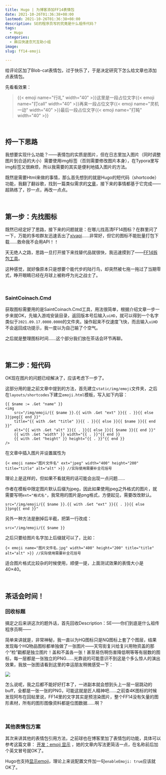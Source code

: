 ```yaml
---
title: Hugo | 为博客添加FF14表情包
date: 2021-10-26T01:36:38+08:00
lastmod: 2021-10-26T01:36:38+08:00
description: SE的程序员写的究竟是什么祖传代码？
tags:
  - Hugo
categories:
  - 麻瓜快速念咒互助小组
image: 
slug: ff14-emoji

---
```


给评论区加了Blob-cat表情包，过于快乐了，于是决定研究下怎么给文章也添加点表情包。

先看看效果：

> {{< emoji name="行礼"  width="40" >}}这里是一段占位文字{{< emoji name="打call"  width="40" >}}再来一段占位文字{{< emoji name="灵机一动"  width="40" >}}最后一段占位文字{{< emoji name="打盹"  width="40" >}}

<br>

## 捋一下思路

我想要实现什么功能？——表情包的实质是图片，但在日志里加入图片（同时调整图片到合适的大小）需要使用img标签（否则需要修改图片本身），在Typora里写img标签又很麻烦，所以我需要的其实是便利地插入图片的方法。

既然是需要Html来做的事情，那么首先想到的就是Hugo的短代码（shortcode）功能，我翻了翻谷歌，找到一篇类似需求的[文章](https://errlogs.gitlab.io/post/hugo/shortcode-emoji/)，接下来的事情都基于它完成——超熟练了，抄一点，再改一点点。

<br>

## 第一步：先找图标

既然已经定好了思路，接下来的问题就是：在哪儿找高清FF14图标？在群里问了一下，万能的多啦群友迅速丢出了[xivapi](https://xivapi.com/)……非常好，但它的图标不能批量打包下载……救命我不会用API！！

天无绝人之路，思路一旦打开接下来找替代品就很快，我迅速摸到了——[FF14拆包工具](https://ff14.huijiwiki.com/p/173677#)。

这种感觉，就好像原本只是想要个能代步的陆行鸟，却突然被七拖一拖过了当期零式，睁开眼睛已经在月球上被称呼为光之战士了。

<br>

### **SaintCoinach.Cmd**

获取图标需要用的是SaintCoinach.Cmd工具，用法很简单，根据介绍文章一步一步来就OK，先输入游戏安装目录，返回版本号后输入`uiHD`，就可以得到一个名字类似于`2021.09.17.0000.0000`的文件夹。操作起来不仅速度飞快，而且输入`uiHD`不会返回成功提示，我一度以为自己输了个空气。

之后就是整理图标时间……这个部分我们放在茶话会环节再聊。

<br>

## 第二步：短代码

OK现在图片的问题已经解决了，应该考虑下一步了。

这部分用的是之前文章中提到的方法，首先建立`static/img/emoji`文件夹，之后在`layouts/shortcodes`下建立`emoji.html`模板，写入如下内容：

```
{{ $name := .Get "name" }}
<img
    src="/img/emoji/{{ $name }}.{{ with .Get "ext" }}{{ . }}{{ else }}jpeg{{ end }}"
    title="{{ with .Get "title" }}{{ . }}{{ else }}{{ $name }}{{ end }}"
    alt="{{ with .Get "alt" }}{{ . }}{{ else }}{{ $name }}{{ end }}"
    {{ with .Get "width" }} width="{{ . }}"{{ end }}
    {{ with .Get "height" }} height="{{ . }}"{{ end }}
/>
```

在文章中插入图片并设置属性为

```
{< emoji name="图片文件名" ext="jpeg" width="400" height="200" title="title" alt="alt" >}} //实际使用需要补全花括号
```

理论上是这样的，但如果不看就用的话可能会出现一点问题……

作者在模板中限定图片默认后缀为jpeg，因此如果使用jpeg之外格式的图片，就需要写明`ext="格式名"`，我常用的图片是png格式，方便起见，需要改改默认。

```
src="/img/emoji/{{ $name }}.{{ with .Get "ext" }}{{ . }}{{ else }}png{{ end }}"
```

另外一种方法是删掉后半截，把第一行改成：

```
src="/img/emoji/{{ $name }}
```

之后只要给图片名字加上后缀就可以了，比如：

```
{< emoji name="图片文件名.jpg" width="400" height="200" title="title" alt="alt" >}} //实际使用需要补全花括号
```

适合图片格式比较杂的时候使用，顺便一提，上面测试效果的表情大小是40×40。   

<br>

## 茶话会时间！

### 回收标题

搞定之后来讲这次的题外话，首先回收Description：SE——你们到底是什么祖传程序员啊——

简单来讲就是，非常神秘，我一直以为HQ图标只是NQ图标上套了个图层，结果发现每个HQ物品图标都单独做了一张图片——天穹街复兴给复兴用物资盖的那个“检”戳都是独立图片！盖和不盖各一张！甚至易伤啊伤害降低啊等等有层数的图标，每一层都是一张独立的PNG……光靠说的可能意识不到这是个多么惊人的演出效果，我放一张图请看到这里的幸运朋友稍微感受一下：

![](https://res.cloudinary.com/mantyke/image/upload/v1635189877/20211026_ylokpl.png)

怎么说呢，我之后都不能好好打本了，一进副本就会想到头上一层一层跳动的buff，全都是一张一张的PNG，可能这就是匠人精神吧……之前查4K图标的时候发现阿布在回帖里说，FF14里的文字其实是预渲染图片，整个FF14没有矢量的图形素材，所有的图形图像资料都是位图数据……啊？

<br>

### 其他表情包方案

其次来讲其他的表情包引用方法，之前球也在博客里加了表情包的功能，具体可以参考这篇文章： [开发：emoji 显示](https://4o.cx/2021/210922-emoji/) ，她的文章内写法更简洁一点，在名称前后加个英文冒号就OK了。

Hugo也支持[显示emoji](https://gohugo.io/functions/emojify/)，理论上来说配置文件加一句`enableEmoji: true`应该就OK了。

<br>

